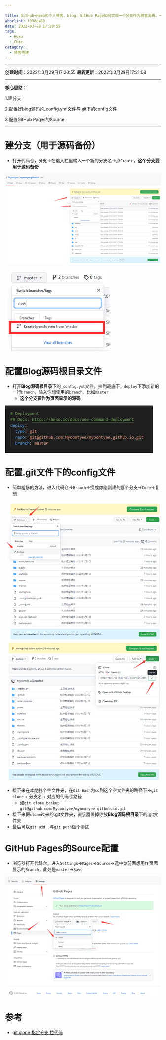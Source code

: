 ```yaml
---

title: GitHub+Hexo的个人博客，blog，GitHub Page如何实现一个分支作为博客源码，一个分支用于全部源码备份？
abbrlink: f338e400
date: 2022-03-29 17:20:55
tags:
  - Hexo
  - Chic
category:
  - 博客搭建
---
```


---

**创建时间**：2022年3月29日17:20:55
**最新更新**：2022年3月29日17:21:08


---

**核心思路**：

1.建分支

2.配置好blog源码的_config.yml文件与.git下的config文件

3.配置GitHub Pages的Source

---


# 建分支（用于源码备份）
* 打开代码仓，分支→在输入栏里输入一个新的分支名→点`Create`，**这个分支要用于源码备份**

![image-20220329172411508](GitHub-Hexo的个人博客，blog，GitHub-Page如何实现一个分支作为博客源码，一个分支用于全部源码备份？/image-20220329172411508.png)

![image-20220329172431773](GitHub-Hexo的个人博客，blog，GitHub-Page如何实现一个分支作为博客源码，一个分支用于全部源码备份？/image-20220329172431773.png)

# 配置Blog源码根目录文件
* 打开**Blog源码根目录**下的`_config.yml`文件，拉到最底下，`deploy`下添加新的一行`branch`，输入你想使用的`branch`，比如`master`
	* **这个分支要作为页面显示的源码**

![image-20220329172438452](GitHub-Hexo的个人博客，blog，GitHub-Page如何实现一个分支作为博客源码，一个分支用于全部源码备份？/image-20220329172438452.png)

# 配置.git文件下的config文件
* 简单粗暴的方法，进入代码仓→`Branch`→换成你刚刚建的那个分支→`Code`→复制

![image-20220329172447760](GitHub-Hexo的个人博客，blog，GitHub-Page如何实现一个分支作为博客源码，一个分支用于全部源码备份？/image-20220329172447760.png)
![image-20220329172454185](GitHub-Hexo的个人博客，blog，GitHub-Page如何实现一个分支作为博客源码，一个分支用于全部源码备份？/image-20220329172454185.png)

* 接下来在本地找个空文件夹，在`Git-Bash`内`cd`到这个空文件夹的路径下→`git clone` + 分支名 + 对应的代码仓路径
	* 如`git clone backup git@github.com:Myoontyee/myoontyee.github.io.git`
* 接下来把`clone`过来的.git文件夹，直接覆盖掉你放**Blog源码根目录**下的.git文件夹
* 最后可以`git add .`与`git push`做个测试


# GitHub Pages的Source配置
* 浏览器打开代码仓，进入`Settings`→`Pages`→`Source`→选中你前面想用作页面显示的`Branch`，此处是`master`→`Save`

![image-20220329172503786](GitHub-Hexo的个人博客，blog，GitHub-Page如何实现一个分支作为博客源码，一个分支用于全部源码备份？/image-20220329172503786.png)

# 参考
* [git clone 指定分支 拉代码](https://blog.csdn.net/weixin_39800144/article/details/78205617)
